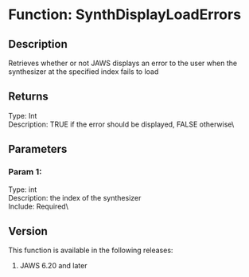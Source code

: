 # Function: SynthDisplayLoadErrors

## Description

Retrieves whether or not JAWS displays an error to the user when the
synthesizer at the specified index fails to load

## Returns

Type: Int\
Description: TRUE if the error should be displayed, FALSE otherwise\

## Parameters

### Param 1:

Type: int\
Description: the index of the synthesizer\
Include: Required\

## Version

This function is available in the following releases:

1.  JAWS 6.20 and later
